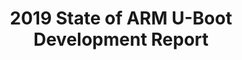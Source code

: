 ---
categories:
- bkk19
description: The U-Boot bootloader has been evolved for nearly 2 decades and is one
  of the primary and well-known opensource bootloader choice for embedded industry.<br
  /> <br /> The 2019 State of ARM U-Boot development report describe the key updates,
  features, issues and challenges faced so far on U-Boot with respect to ARM platform.<br
  /> <br /> In this talk Jagan Teki start with a brief overview of ARM U-Boot history,
  U-Boot Proper, SPL, TPL, Build process and Startup sequence. He will talk about
  how ARM platform is utilizing U-Boot features since from the project beginning to
  most recent versions till 2019. He will cover the key features like Image boot,
  FIT, Secure Boot, DTS, Driver Model, Device Firmware Upgrade, Driver Model, ATF,
  OP-TEE with respect to ARM platform.<br /> <br /> Once giving enough report, he
  will also talk about steps to port U-Boot to new ARM hardware. Finally, he will
  address and review ongoing development work, issues and future development on U-Boot
  with respect to ARM platform.
future_image:
  featured: 'true'
  path: /assets/images/featured-images/bkk19/BKK19-420.png
session_attendee_num: '9'
session_id: BKK19-420
session_room: Session Room 3 (Lotus 10)
session_slot:
  end_time: '2019-04-04 12:55:00'
  start_time: '2019-04-04 12:00:00'
session_speakers:
- speaker_bio: Jagan Teki is a Free Software Engineer. Currently handling Linux<br
    />opensoure division for Amarula Solutions from India. His most of the work involves
    in Linux Kernel, U-Boot, Buildroot and Yocto for code contribution along with
    key subsystems maintenance.<br /><br />Jagan is an Upstream Maintainer for Allwinner
    sunXi SoC, SPI, SPI-NOR subsystems in U-Boot. Apart from this he got nearly 10
    years of experience in Embedded Linux and device drivers. He presented various
    talk in ELCE, Opensource India, OSFC, Linuxlab and FOSDEM. <br /><br />He is Upstream
    Maintainer for Allwinner sunXi SoC, SPI, SPI-NOR subsystems in U-Boot. Apart from
    this he got nearly 10 years of experience in embedded linux, device driver and
    linux kernel.<br /><br />He presented various talk in Embedded Linux, U-boot in
    ELCE 2013, Opensource India 2013, Opensource Firmware Conference 2018, Linuxlab
    2018.
  speaker_company: Amarula Solutions
  speaker_image: /assets/images/speakers/bkk19/jagan-teki.jpg
  speaker_location: India
  speaker_name: Jagan Teki
  speaker_position: Linux Kernel, U-Boot Maintainer
  speaker_username: jagan4
session_track: Boot Architecture
tag: session
tags:
- Open Source Development
- Linux Kernel
- IoT and Embedded
title: 2019 State of ARM U-Boot Development Report
---